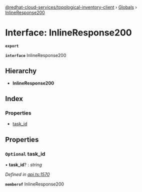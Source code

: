 [@redhat-cloud-services/topological-inventory-client](../README.md) › [Globals](../globals.md) › [InlineResponse200](inlineresponse200.md)

# Interface: InlineResponse200

**`export`** 

**`interface`** InlineResponse200

## Hierarchy

* **InlineResponse200**

## Index

### Properties

* [task_id](inlineresponse200.md#optional-task_id)

## Properties

### `Optional` task_id

• **task_id**? : *string*

*Defined in [api.ts:1570](https://github.com/RedHatInsights/javascript-clients.gi/blob/master/packages/topological-inventory/api.ts#L1570)*

**`memberof`** InlineResponse200
